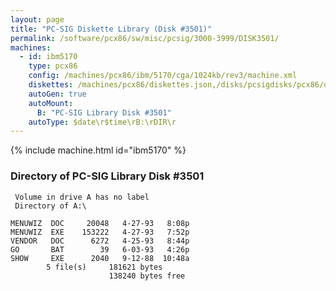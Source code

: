 ```yaml
---
layout: page
title: "PC-SIG Diskette Library (Disk #3501)"
permalink: /software/pcx86/sw/misc/pcsig/3000-3999/DISK3501/
machines:
  - id: ibm5170
    type: pcx86
    config: /machines/pcx86/ibm/5170/cga/1024kb/rev3/machine.xml
    diskettes: /machines/pcx86/diskettes.json,/disks/pcsigdisks/pcx86/diskettes.json
    autoGen: true
    autoMount:
      B: "PC-SIG Library Disk #3501"
    autoType: $date\r$time\rB:\rDIR\r
---
```


{% include machine.html id="ibm5170" %}

### Directory of PC-SIG Library Disk #3501

     Volume in drive A has no label
     Directory of A:\

    MENUWIZ  DOC     20048   4-27-93   8:08p
    MENUWIZ  EXE    153222   4-27-93   7:52p
    VENDOR   DOC      6272   4-25-93   8:44p
    GO       BAT        39   6-03-93   4:26p
    SHOW     EXE      2040   9-12-88  10:48a
            5 file(s)     181621 bytes
                          138240 bytes free
